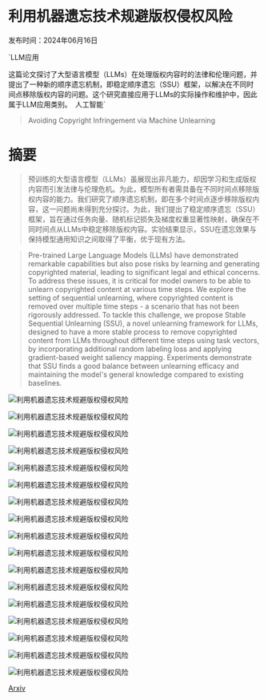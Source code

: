 # 利用机器遗忘技术规避版权侵权风险

发布时间：2024年06月16日

`LLM应用

这篇论文探讨了大型语言模型（LLMs）在处理版权内容时的法律和伦理问题，并提出了一种新的顺序遗忘机制，即稳定顺序遗忘（SSU）框架，以解决在不同时间点移除版权内容的问题。这个研究直接应用于LLMs的实际操作和维护中，因此属于LLM应用类别。` `人工智能`

> Avoiding Copyright Infringement via Machine Unlearning

# 摘要

> 预训练的大型语言模型（LLMs）虽展现出非凡能力，却因学习和生成版权内容而引发法律与伦理危机。为此，模型所有者需具备在不同时间点移除版权内容的能力。我们研究了顺序遗忘机制，即在多个时间点逐步移除版权内容，这一问题尚未得到充分探讨。为此，我们提出了稳定顺序遗忘（SSU）框架，旨在通过任务向量、随机标记损失及梯度权重显著性映射，确保在不同时间点从LLMs中稳定移除版权内容。实验结果显示，SSU在遗忘效果与保持模型通用知识之间取得了平衡，优于现有方法。

> Pre-trained Large Language Models (LLMs) have demonstrated remarkable capabilities but also pose risks by learning and generating copyrighted material, leading to significant legal and ethical concerns. To address these issues, it is critical for model owners to be able to unlearn copyrighted content at various time steps. We explore the setting of sequential unlearning, where copyrighted content is removed over multiple time steps - a scenario that has not been rigorously addressed. To tackle this challenge, we propose Stable Sequential Unlearning (SSU), a novel unlearning framework for LLMs, designed to have a more stable process to remove copyrighted content from LLMs throughout different time steps using task vectors, by incorporating additional random labeling loss and applying gradient-based weight saliency mapping. Experiments demonstrate that SSU finds a good balance between unlearning efficacy and maintaining the model's general knowledge compared to existing baselines.

![利用机器遗忘技术规避版权侵权风险](../../../paper_images/2406.10952/method_overview.png)

![利用机器遗忘技术规避版权侵权风险](../../../paper_images/2406.10952/legend.png)

![利用机器遗忘技术规避版权侵权风险](../../../paper_images/2406.10952/Jaccard.png)

![利用机器遗忘技术规避版权侵权风险](../../../paper_images/2406.10952/Rouge.png)

![利用机器遗忘技术规避版权侵权风险](../../../paper_images/2406.10952/Jaccard.png)

![利用机器遗忘技术规避版权侵权风险](../../../paper_images/2406.10952/Rouge.png)

![利用机器遗忘技术规避版权侵权风险](../../../paper_images/2406.10952/Jaccard.png)

![利用机器遗忘技术规避版权侵权风险](../../../paper_images/2406.10952/Rouge.png)

![利用机器遗忘技术规避版权侵权风险](../../../paper_images/2406.10952/Jaccard.png)

![利用机器遗忘技术规避版权侵权风险](../../../paper_images/2406.10952/Rouge.png)

![利用机器遗忘技术规避版权侵权风险](../../../paper_images/2406.10952/LLM_Benchmark.png)

![利用机器遗忘技术规避版权侵权风险](../../../paper_images/2406.10952/ablation_legend.png)

![利用机器遗忘技术规避版权侵权风险](../../../paper_images/2406.10952/Jaccard.png)

![利用机器遗忘技术规避版权侵权风险](../../../paper_images/2406.10952/Rouge.png)

![利用机器遗忘技术规避版权侵权风险](../../../paper_images/2406.10952/Jaccard.png)

![利用机器遗忘技术规避版权侵权风险](../../../paper_images/2406.10952/Rouge.png)

![利用机器遗忘技术规避版权侵权风险](../../../paper_images/2406.10952/LLM_Benchmark.png)

[Arxiv](https://arxiv.org/abs/2406.10952)